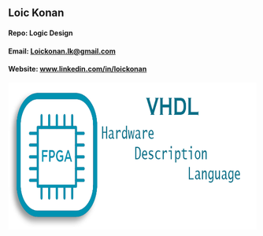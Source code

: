 ## Loic Konan

#### Repo: Logic Design

#### Email: Loickonan.lk@gmail.com

#### Website: www.linkedin.com/in/loickonan

<img src="pic1.png" width="600" height= "300">
